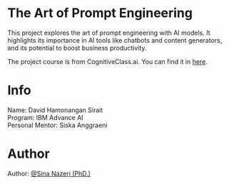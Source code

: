 # The Art of Prompt Engineering

This project explores the art of prompt engineering with AI models. It highlights its importance in AI tools like chatbots and content generators, and its potential to boost business productivity.

The project course is from CognitiveClass.ai. You can find it in [here](https://cognitiveclass.ai/courses/course-v1:IBMSkillsNetwork+GPXX0TGVEN+v1).



# Info
Name: David Hamonangan Sirait<br />
Program: IBM Advance AI<br />
Personal Mentor: Siska Anggraeni


# Author
Author: [@Sina Nazeri (PhD.)](https://www.linkedin.com/in/sina-nazeri/)
